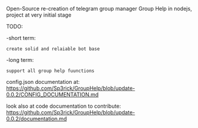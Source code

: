 Open-Source re-creation of telegram group manager Group Help in nodejs, project at very initial stage

TODO:

-short term:
    
    create solid and relaiable bot base


-long  term:

    support all group help fuunctions



config.json documentation at: https://github.com/Sp3rick/GroupHelp/blob/update-0.0.2/CONFIG_DOCUMENTATION.md

look also at code documentation to contribute: https://github.com/Sp3rick/GroupHelp/blob/update-0.0.2/documentation.md
